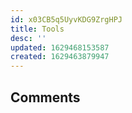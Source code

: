 ```yaml
---
id: x03CB5q5UyvKDG9ZrgHPJ
title: Tools
desc: ''
updated: 1629468153587
created: 1629463879947
---
```


## Comments

[//]: # (This is a syntax to leave a comment that will not render in HTML, it is not visually supported so we can avoid it for now...)

<!--
    * Colouring of comments can be supported by the Better Comments extension
    ! This is the syntax to leave comments that do not render that Dendron people use
    ? This is a question
-->

